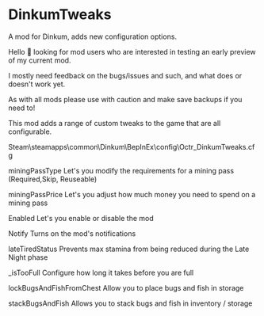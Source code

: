# DinkumTweaks
A mod for Dinkum, adds new configuration options.

Hello 🙂 looking for mod users who are interested in testing an early preview of my current mod.

I mostly need feedback on the bugs/issues and such, and what does or doesn't work yet.

As with all mods please use with caution and make save backups if you need to!

This mod adds a range of custom tweaks to the game that are all configurable.

Steam\steamapps\common\Dinkum\BepInEx\config\Octr_DinkumTweaks.cfg

miningPassType
Let's you modify the requirements for a mining pass
(Required,Skip, Reuseable)

miningPassPrice
Let's you adjust how much money you need to spend on a mining pass

Enabled
Let's you enable or disable the mod

Notify
Turns on the mod's notifications

lateTiredStatus
Prevents max stamina from being reduced during the Late Night phase

_isTooFull
Configure how long it takes before you are full

lockBugsAndFishFromChest
Allow you to place bugs and fish in storage

stackBugsAndFish
Allows you to stack bugs and fish in inventory / storage 
